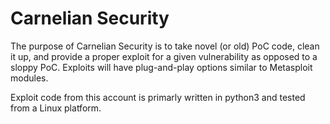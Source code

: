 # Carnelian Security

The purpose of Carnelian Security is to take novel (or old) PoC code, clean it up, and provide a proper exploit for a given vulnerability as opposed to a sloppy PoC. Exploits will have plug-and-play options similar to Metasploit modules. 

Exploit code from this account is primarly written in python3 and tested from a Linux platform.
